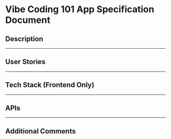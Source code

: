 # Vibe Coding 101 App Specification Document

<!-- 
DESCRIPTION SECTION - What to include:
- A clear, concise summary of what your app does (1-2 sentences)
- The main problem your app solves or value it provides
- Who your target users are
- Keep it simple and focused - this is a frontend-only project
-->

## Description


---

<!-- 
USER STORIES SECTION - What to include:
- Write 3-5 user stories that describe what users can do with your app
- Use the format: "As a [type of user], I want [goal] so that [benefit]"
- Focus on the core features your app will have
- Keep stories simple and achievable for a frontend-only project
- Each story should represent a specific feature or functionality
-->

## User Stories


---

<!-- 
TECH STACK SECTION - What to include:
- List the main technologies you'll use to build your frontend app
- Include: HTML, CSS, JavaScript (and any frameworks like React, Vue, etc.)
- Mention any CSS frameworks (Bootstrap, Tailwind, etc.) if you plan to use them
- Include any build tools or package managers (npm, webpack, etc.)
- Keep it realistic for a beginner project - don't overcomplicate
-->

## Tech Stack (Frontend Only)


---

<!-- 
APIS SECTION - What to include:
- Choose ONE external API that will provide data for your app
- Document the API details clearly for your instructor to understand
- Include the base URL and example endpoints you'll use
- Note any API key requirements (your instructor will help you get these)
- Explain what data you'll fetch and how you'll use it
- Keep it simple - one API is enough for this project
-->

## APIs

---

<!-- 
ADDITIONAL COMMENTS SECTION - What to include:
- Any special considerations or challenges you anticipate
- Design ideas or inspiration (colors, layout, etc.)
- Features you might add later (but won't implement in this project)
- Any questions or concerns you have about the project
- Notes about what you're most excited to learn or build
-->

## Additional Comments
